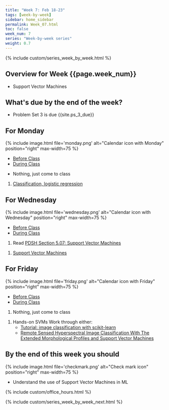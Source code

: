 ```yaml
---
title: "Week 7: Feb 18-23"
tags: [week-by-week]
sidebar: home_sidebar
permalink: Week_07.html
toc: false
week_num: 7
series: "Week-by-week series"
weight: 0.7
---
```


{% include custom/series_week_by_week.html %}

## Overview for Week {{page.week_num}}

* Support Vector Machines

## What's due by the end of the week?

* Problem Set 3 is due {{site.ps_3_due}}

## For Monday

{% include image.html file='monday.png' alt="Calendar icon with Monday" position="right" max-width=75 %}

<ul id="MondayTabs" class="nav nav-tabs">
    <li class="active"><a href="#MonBefore" data-toggle="tab">Before Class</a></li>
    <li><a href="#MonDuring" data-toggle="tab">During Class</a></li>
</ul>
<div class="tab-content">
  <div role="tabpanel" class="tab-pane active" id="MonBefore">
    <ul>
      <li>Nothing, just come to class</li>
    </ul>
  </div>
  <div role="tabpanel" class="tab-pane" id="MonDuring">
    <ol>
      <li><a href="https://github.com/AIBiology/Jupyter_Content/blob/main/Classification.ipynb">Classification, logistic regression</a></li>
    </ol>
  </div>
</div>

## For Wednesday

{% include image.html file='wednesday.png' alt="Calendar icon with Wednesday" position="right" max-width=75 %}

<ul id="WednesdayTabs" class="nav nav-tabs">
    <li class="active"><a href="#WedBefore" data-toggle="tab">Before Class</a></li>
    <li><a href="#WedDuring" data-toggle="tab">During Class</a></li>
</ul>
<div class="tab-content">
    <div role="tabpanel" class="tab-pane active" id="WedBefore">
    <ol>
      <li>Read <a href="https://jakevdp.github.io/PythonDataScienceHandbook/05.07-support-vector-machines.html">PDSH Section 5.07: Support Vector Machines</a></li>
    </ol>
  </div>
  <div role="tabpanel" class="tab-pane" id="WedDuring">
    <ol>
      <li><a href="https://github.com/AIBiology/Jupyter_Content/blob/main/SupportVectorMachines.ipynb">Support Vector Machines</a></li>
    </ol>
  </div>
</div>

## For Friday

{% include image.html file='friday.png' alt="Calendar icon with Friday" position="right" max-width=75 %}

<ul id="FridayTabs" class="nav nav-tabs">
    <li class="active"><a href="#FriBefore" data-toggle="tab">Before Class</a></li>
    <li><a href="#FriDuring" data-toggle="tab">During Class</a></li>
</ul>
<div class="tab-content">
    <div role="tabpanel" class="tab-pane active" id="FriBefore">
      <ol>
        <li>Nothing, just come to class</li>
      </ol>
    </div>
    <div role="tabpanel" class="tab-pane" id="FriDuring">
      <ol>
        <li>Hands-on SVMs Work through either:
        <ul>
            <li><a href="https://kapernikov.com/tutorial-image-classification-with-scikit-learn/">Tutorial: image classification with scikit-learn</a></li>
            <li><a href="https://github.com/andreybicalho/ExtendedMorphologicalProfiles">
Remote Sensed Hyperspectral Image Classification With The Extended Morphological Profiles and Support Vector Machines </a></li>
        </ul>
      </ol>
    </div>
</div>

## By the end of this week you should

{% include image.html file='checkmark.png' alt="Check mark icon" position="right" max-width=75 %}

* Understand the use of Support Vector Machines in ML

{% include custom/office_hours.html %}

{% include custom/series_week_by_week_next.html %}